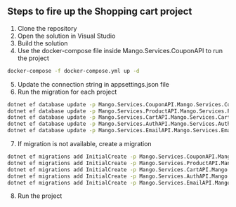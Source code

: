 ## Steps to fire up the Shopping cart project

1. Clone the repository
2. Open the solution in Visual Studio
3. Build the solution
4. Use the docker-compose file inside Mango.Services.CouponAPI to run the project
```bash
docker-compose -f docker-compose.yml up -d
```
5. Update the connection string in appsettings.json file
6. Run the migration for each project
```bash
dotnet ef database update -p Mango.Services.CouponAPI.Mango.Services.CouponAPI.csproj 
dotnet ef database update -p Mango.Services.ProductAPI.Mango.Services.ProductAPI.csproj
dotnet ef database update -p Mango.Services.CartAPI.Mango.Services.CartAPI.csproj
dotnet ef database update -p Mango.Services.AuthAPI.Mango.Services.AuthAPI.csproj
dotnet ef database update -p Mango.Services.EmailAPI.Mango.Services.EmailAPI.csproj
```
7. If migration is not available, create a migration
```bash
dotnet ef migrations add InitialCreate -p Mango.Services.CouponAPI.Mango.Services.CouponAPI.csproj -o Data/Migrations
dotnet ef migrations add InitialCreate -p Mango.Services.ProductAPI.Mango.Services.ProductAPI.csproj -o Data/Migrations
dotnet ef migrations add InitialCreate -p Mango.Services.CartAPI.Mango.Services.CartAPI.csproj -o Data/Migrations
dotnet ef migrations add InitialCreate -p Mango.Services.AuthAPI.Mango.Services.AuthAPI.csproj -o Data/Migrations
dotnet ef migrations add InitialCreate -p Mango.Services.EmailAPI.Mango.Services.EmailAPI.csproj -o Data/Migrations
```

8. Run the project
